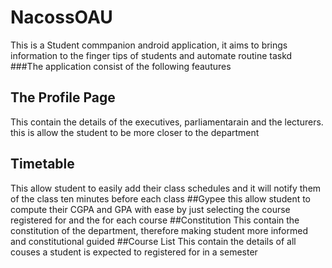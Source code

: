 # NacossOAU
This is a Student commpanion android application, it aims to brings information to the finger tips of students and automate routine taskd
###The application consist of the following feautures
## The Profile Page
This contain the details of the executives, parliamentarain and the lecturers. this is allow the student to be more closer to the 
department
## Timetable
This allow student to easily add their class schedules and it will notify them of the class ten minutes before each class
##Gypee
this allow student to compute their CGPA and GPA with ease by just selecting the course registered for and the for each course
##Constitution
This contain the constitution of the department, therefore making student more informed and constitutional guided
##Course List
This contain the details  of all couses a student is expected to registered for in a semester


